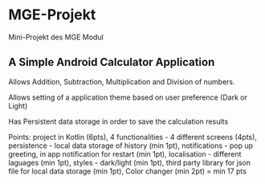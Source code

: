 # MGE-Projekt
Mini-Projekt des MGE Modul

## A Simple Android Calculator Application

Allows Addition, Subtraction, Multiplication and Division of numbers.

Allows setting of a application theme based on user preference (Dark or Light)

Has Persistent data storage in order to save the calculation results

Points: project in Kotlin (6pts), 4 functionalities - 4 different screens (4pts), persistence - local data storage of history (min 1pt), notifications - pop up greeting, in app notification for restart (min 1pt), localisation - different laguages (min 1pt), styles - dark/light (min 1pt), third party library for json file for local data storage (min 1pt), Color changer (min 2pt) = min 17 pts

